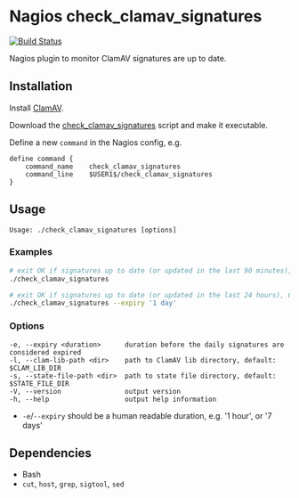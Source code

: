 # Nagios check_clamav_signatures

[![Build Status](https://travis-ci.org/tommarshall/nagios-check-clamav-signatures.svg?branch=master)](https://travis-ci.org/tommarshall/nagios-check-clamav-signatures)

Nagios plugin to monitor ClamAV signatures are up to date.

## Installation

Install [ClamAV].

Download the [check_clamav_signatures] script and make it executable.

Define a new `command` in the Nagios config, e.g.

```nagios
define command {
    command_name    check_clamav_signatures
    command_line    $USER1$/check_clamav_signatures
}
```

## Usage

```
Usage: ./check_clamav_signatures [options]
```

### Examples

```sh
# exit OK if signatures up to date (or updated in the last 90 minutes), CRITICAL if outdated
./check_clamav_signatures

# exit OK if signatures up to date (or updated in the last 24 hours), CRITICAL if outdated
./check_clamav_signatures --expiry '1 day'
```

### Options

```
-e, --expiry <duration>      duration before the daily signatures are considered expired
-l, --clam-lib-path <dir>    path to ClamAV lib directory, default: $CLAM_LIB_DIR
-s, --state-file-path <dir>  path to state file directory, default: $STATE_FILE_DIR
-V, --version                output version
-h, --help                   output help information
```

* `-e`/`--expiry` should be a human readable duration, e.g. '1 hour', or '7 days'

## Dependencies

* Bash
* `cut`, `host`, `grep`, `sigtool`, `sed`

[ClamAV]: https://www.clamav.net/
[check_clamav_signatures]: https://cdn.rawgit.com/tommarshall/nagios-check-clamav-signatures/v0.1.0/check_clamav_signatures
